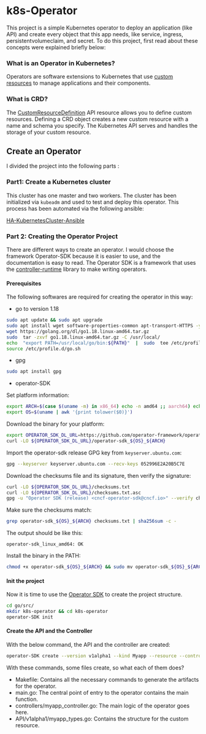 # k8s-Operator

This project is a simple Kubernetes operator to deploy an application (like API) and create every object that this app needs, like service, ingress, persistentvolumeclaim, and secret.
To do this project, first read about these concepts were explained briefly below:

### What is an Operator in Kubernetes?

Operators are software extensions to Kubernetes that use [custom resources](https://kubernetes.io/docs/concepts/extend-kubernetes/api-extension/custom-resources/) to manage applications and their components.

### What is CRD?

The [CustomResourceDefinition](https://kubernetes.io/docs/tasks/extend-kubernetes/custom-resources/custom-resource-definitions/) API resource allows you to define custom resources. Defining a CRD object creates a new custom resource with a name and schema you specify. The Kubernetes API serves and handles the storage of your custom resource.

## Create an Operator

I divided the project into the following parts :

### Part1:  Create a Kubernetes cluster

This cluster has one master and two workers. The cluster has been initialized via  `kubeadm` and used to test and deploy this operator.
This process has been automated via the following ansible:

[HA-KubernetesCluster-Ansible](https://github.com/mona-mp/HA-K8sCluster-ansible)

### Part 2: Creating the Operator Project
There are different ways to create an operator. I would choose the framework Operator-SDK because it is easier to use, and the documentation is easy to read. The Operator SDK is a framework that uses the [controller-runtime](https://github.com/kubernetes-sigs/controller-runtime) library to make writing operators.

#### Prerequisites
The following softwares are required for creating the operator in this way:
- go to version 1.18
```bash
sudo apt update && sudo apt upgrade
sudo apt install wget software-properties-common apt-transport-HTTPS -y
wget https://golang.org/dl/go1.18.linux-amd64.tar.gz
sudo  tar -zxvf go1.18.linux-amd64.tar.gz -C /usr/local/
echo  "export PATH=/usr/local/go/bin:${PATH}"  |  sudo  tee /etc/profile.d/go.sh
source /etc/profile.d/go.sh
```

- gpg‍‍‍‍
```bash
sudo apt install gpg
```
- operator-SDK

Set platform information:
```bash
export ARCH=$(case $(uname -m) in x86_64) echo -n amd64 ;; aarch64) echo -n arm64 ;; *) echo -n $(uname -m) ;; esac)
export OS=$(uname | awk '{print tolower($0)}')
```
Download the binary for your platform:
```bash
export OPERATOR_SDK_DL_URL=https://github.com/operator-framework/operator-sdk/releases/download/v1.24.0
curl -LO ${OPERATOR_SDK_DL_URL}/operator-sdk_${OS}_${ARCH}
```
Import the operator-sdk release GPG key from  `keyserver.ubuntu.com`:
```bash
gpg --keyserver keyserver.ubuntu.com --recv-keys 052996E2A20B5C7E
```
Download the checksums file and its signature, then verify the signature:
```bash
curl -LO ${OPERATOR_SDK_DL_URL}/checksums.txt
curl -LO ${OPERATOR_SDK_DL_URL}/checksums.txt.asc
gpg -u "Operator SDK (release) <cncf-operator-sdk@cncf.io>" --verify checksums.txt.asc
```
Make sure the checksums match:
```bash
grep operator-sdk_${OS}_${ARCH} checksums.txt | sha256sum -c -
```
The output should be like this:
```console
operator-sdk_linux_amd64: OK
```
Install the binary in the PATH:
```bash
chmod +x operator-sdk_${OS}_${ARCH} && sudo mv operator-sdk_${OS}_${ARCH} /usr/local/bin/operator-SDK
```

#### Init the project
Now it is time to use the [Operator SDK](https://sdk.operatorframework.io/) to create the project structure.
```bash
cd go/src/
mkdir k8s-operator && cd k8s-operator
operator-SDK init
```
#### Create the API and the Controller
With the below command, the API and the controller are created:
```bash
operator-SDK create --version v1alpha1 --kind Myapp --resource --controller
```
With these commands, some files create, so what each of them does?

- Makefile: Contains all the necessary commands to generate the artifacts for the operator.
- main.go: The central point of entry to the operator contains the main function.
- controllers/myapp_controller.go: The main logic of the operator goes here.
- API/v1alpha1/myapp_types.go: Contains the structure for the custom resource.
